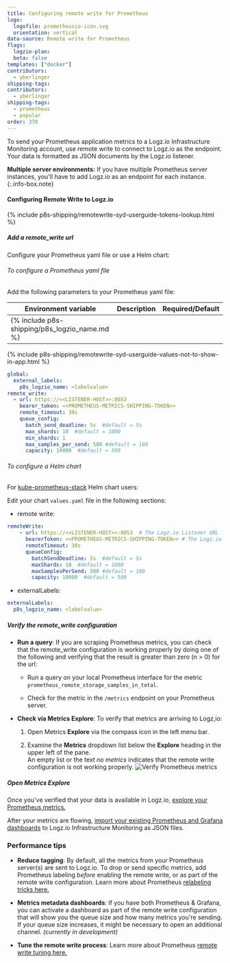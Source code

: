 ```yaml
---
title: Configuring remote write for Prometheus 
logo:
  logofile: prometheusio-icon.svg
  orientation: vertical
data-source: Remote write for Prometheus
flags:
  logzio-plan:  
  beta: false
templates: ["docker"]
contributors:
  - yberlinger
shipping-tags:
contributors:
  - yberlinger
shipping-tags:  
  - prometheus
  - popular
order: 370
---
```



To send your Prometheus application metrics to a Logz.io Infrastructure Monitoring account, use remote write to connect to Logz.io as the endpoint. Your data is formatted as JSON documents by the Logz.io listener. 


<!-- info-box-start:info -->
**Multiple server environments:**  If you have multiple Prometheus server instances, you'll have to add Logz.io as an endpoint for each instance.
{:.info-box.note}
<!-- info-box-end -->


#### Configuring Remote Write to Logz.io

<div class="tasklist">

{% include p8s-shipping/remotewrite-syd-userguide-tokens-lookup.html %}

##### Add a remote_write url


Configure your Prometheus yaml file or use a Helm chart: 

###### To configure a Prometheus yaml file

Add the following parameters to your Prometheus yaml file:

| Environment variable | Description |Required/Default|
|---|---|---|
{% include p8s-shipping/p8s_logzio_name.md %}||
{% include p8s-shipping/remotewrite-syd-userguide-values-not-to-show-in-app.html %}


```yaml
global:
  external_labels:
    p8s_logzio_name: <labelvalue>
remote_write:
  - url: https://<<LISTENER-HOST>>:8053
    bearer_token: <<PROMETHEUS-METRICS-SHIPPING-TOKEN>> 
    remote_timeout: 30s
    queue_config:
      batch_send_deadline: 5s  #default = 5s
      max_shards: 10  #default = 1000
      min_shards: 1
      max_samples_per_send: 500 #default = 100
      capacity: 10000  #default = 500

```

###### To configure a Helm chart

For [kube-prometheus-stack](https://github.com/prometheus-community/helm-charts/tree/main/charts/kube-prometheus-stack) Helm chart users:

Edit your chart `values.yaml` file in the following sections:

+ remote write:

```yaml
remoteWrite:
    - url: https://<<LISTENER-HOST>>:8053  # The Logz.io Listener URL for your region, configured to use port **8052** for http traffic, or port **8053** for https traffic. 
      bearerToken: <<PROMETHEUS-METRICS-SHIPPING-TOKEN>> # The Logz.io Prometheus metrics account token
      remoteTimeout: 30s
      queueConfig:
        batchSendDeadline: 5s  #default = 5s
        maxShards: 10  #default = 1000
        maxSamplesPerSend: 500 #default = 100
        capacity: 10000  #default = 500
```

+ externalLabels:

```yaml
externalLabels:
  p8s_logzio_name: <labelvalue>
```

   
##### Verify the remote_write configuration

+ **Run a query**: If you are scraping Prometheus metrics, you can check that the remote_write configuration is working properly by doing one of the following and verifying that the result is greater than zero (n > 0) for the url:

  * Run a query on your local Prometheus interface for the metric `prometheus_remote_storage_samples_in_total`. 

  * Check for the metric in the `/metrics` endpoint on your Prometheus server. 

+ **Check via Metrics Explore**: To verify that metrics are arriving to Logz,io: 
  1. Open Metrics **Explore** via the compass icon in the left menu bar. 

  2. Examine the **Metrics** dropdown list below the **Explore** heading in the upper left of the pane. <br>
    An empty list or the text _no metrics_ indicates that the remote write configuration is not working properly. 
    ![Verify Prometheus metrics](https://dytvr9ot2sszz.cloudfront.net/logz-docs/grafana/p8smetrics_arriving.png)

##### Open Metrics Explore

Once you've verified that your data is available in Logz.io, [explore your Prometheus metrics.](https://docs.logz.io/user-guide/infrastructure-monitoring/metrics-explore-prometheus/)


After your metrics are flowing, [import your existing Prometheus and Grafana dashboards](https://docs.logz.io/user-guide/infrastructure-monitoring/prometheus-importing-dashbds.html) to Logz.io Infrastructure Monitoring as JSON files.  

</div>

### Performance tips


* **Reduce tagging**: By default, all the metrics from your Prometheus server(s) are sent to Logz.io. To drop or send specific metrics, add Prometheus labeling _before_ enabling the remote write, or as part of the remote write configuration.  Learn more about Prometheus [relabeling tricks here.](https://medium.com/quiq-blog/prometheus-relabeling-tricks-6ae62c56cbda)


* **Metrics metadata dashboards**: If you have both Prometheus & Grafana, you can activate a dashboard as part of the remote write configuration that will show you the queue size and how many metrics you're sending. If your queue size increases, it might be necessary to open an additional channel. _(currently in development)_

* **Tune the remote write process**: Learn more about Prometheus [remote write tuning here.](https://prometheus.io/docs/practices/remote_write/) 


